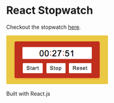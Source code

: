 # React Stopwatch
Checkout the stopwatch [here](https://stopwatch-in-react.herokuapp.com/).

![](https://github.com/RhodesPeter/stopwatch-react/blob/master/public/image-for-readme.png)

Built with React.js
